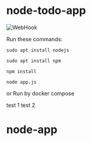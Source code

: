 # node-todo-app



![WebHook](https://github.com/MazenMoneim/node-app/assets/135109542/59f094d9-bba4-4ec1-b6e9-a648befe9f40)




Run these commands:


`sudo apt install nodejs`


`sudo apt install npm`


`npm install`

`node app.js`

or Run by docker compose

test 1
test 2

# node-app
